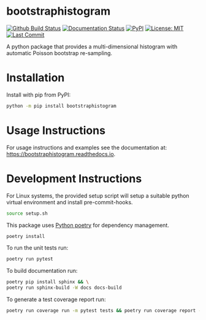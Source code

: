 # bootstraphistogram 

[![Github Build Status](https://img.shields.io/github/workflow/status/davehadley/bootstraphistogram/ci?label=Github%20Build)](https://github.com/davehadley/bootstraphistogram/actions?query=workflow%3Aci)
[![Documentation Status](https://readthedocs.org/projects/bootstraphistogram/badge/?version=latest)](https://bootstraphistogram.readthedocs.io/en/latest/?badge=latest)
[![PyPI](https://img.shields.io/pypi/v/bootstraphistogram)](https://pypi.org/project/bootstraphistogram/)
[![License: MIT](https://img.shields.io/pypi/l/bootstraphistogram)](https://github.com/davehadley/bootstraphistogram/blob/master/LICENSE.txt)
[![Last Commit](https://img.shields.io/github/last-commit/davehadley/bootstraphistogram/dev)](https://github.com/davehadley/bootstraphistogram)

A python package that provides a multi-dimensional histogram with automatic Poisson bootstrap re-sampling.

# Installation

Install with pip from PyPI:
```bash
python -m pip install bootstraphistogram
```

# Usage Instructions

For usage instructions and examples see the documentation at: <https://bootstraphistogram.readthedocs.io>.

# Development Instructions

For Linux systems, the provided setup script will setup a suitable python virtual environment 
and install pre-commit-hooks.
```bash
source setup.sh
```

This package uses [Python poetry](https://python-poetry.org/) for dependency management.
```bash
poetry install
```

To run the unit tests run:
```bash
poetry run pytest
```

To build documentation run:
```bash
poetry pip install sphinx && \
poetry run sphinx-build -W docs docs-build
```

To generate a test coverage report run:
```bash
poetry run coverage run -m pytest tests && poetry run coverage report -m
```
